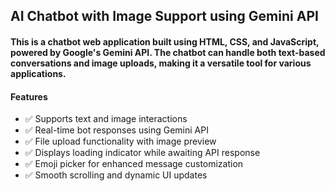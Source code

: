 ## AI Chatbot with Image Support using Gemini API

#### This is a chatbot web application built using HTML, CSS, and JavaScript, powered by Google's Gemini API. The chatbot can handle both text-based conversations and image uploads, making it a versatile tool for various applications.

#### Features
- ✅ Supports text and image interactions
- ✅ Real-time bot responses using Gemini API
- ✅ File upload functionality with image preview
- ✅ Displays loading indicator while awaiting API response
- ✅ Emoji picker for enhanced message customization
- ✅ Smooth scrolling and dynamic UI updates
